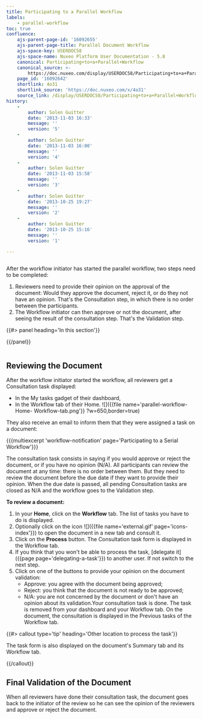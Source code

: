 ```yaml
---
title: Participating to a Parallel Workflow
labels:
    - parallel-workflow
toc: true
confluence:
    ajs-parent-page-id: '16092655'
    ajs-parent-page-title: Parallel Document Workflow
    ajs-space-key: USERDOC58
    ajs-space-name: Nuxeo Platform User Documentation - 5.8
    canonical: Participating+to+a+Parallel+Workflow
    canonical_source: >-
        https://doc.nuxeo.com/display/USERDOC58/Participating+to+a+Parallel+Workflow
    page_id: '16092642'
    shortlink: 4o31
    shortlink_source: 'https://doc.nuxeo.com/x/4o31'
    source_link: /display/USERDOC58/Participating+to+a+Parallel+Workflow
history:
    - 
        author: Solen Guitter
        date: '2013-11-03 16:33'
        message: ''
        version: '5'
    - 
        author: Solen Guitter
        date: '2013-11-03 16:00'
        message: ''
        version: '4'
    - 
        author: Solen Guitter
        date: '2013-11-03 15:58'
        message: ''
        version: '3'
    - 
        author: Solen Guitter
        date: '2013-10-25 19:27'
        message: ''
        version: '2'
    - 
        author: Solen Guitter
        date: '2013-10-25 15:16'
        message: ''
        version: '1'

---
```

<div class="row"><div class="column medium-8">

After the workflow initiator has started the parallel workflow, two steps need to be completed:

1.  Reviewers need to provide their opinion on the approval of the document: Would they approve the document, reject it, or do they not have an opinion. That's the Consultation step, in which there is no order between the participants.
2.  The Workflow initiator can then approve or not the document, after seeing the result of the consultation step. That's the Validation step.

</div><div class="column medium-4">{{#> panel heading='In this section'}}

{{/panel}}</div></div>

## Reviewing the Document

After the workflow initiator started the workflow, all reviewers get a Consultation task displayed:

*   In the My tasks gadget of their dashboard,
*   In the Workflow tab of their Home.
    ![]({{file name='parallel-workflow-Home- Workflow-tab.png'}} ?w=650,border=true)

They also receive an email to inform them that they were assigned a task on a document:

{{{multiexcerpt 'workflow-notification' page='Participating to a Serial Workflow'}}}

The consultation task consists in saying if you would approve or reject the document, or if you have no opinion (N/A). All participants can review the document at any time: there is no order between them. But they need to review the document before the due date if they want to provide their opinion. When the due date is passed, all pending Consultation tasks are closed as N/A and the workflow goes to the Validation step.

**To review a document:**

1.  In your **Home**, click on the **Workflow** tab.
    The list of tasks you have to do is displayed.
2.  Optionally click on the icon ![]({{file name='external.gif' page='icons-index'}}) to open the document in a new tab and consult it.
3.  Click on the **Process** button.
    The Consultation task form is displayed in the Workflow tab.
4.  If you think that you won't be able to process the task, [delegate it]({{page page='delegating-a-task'}}) to another user. If not switch to the next step.
5.  Click on one of the buttons to provide your opinion on the document validation:
    *   Approve: you agree with the document being approved;
    *   Reject: you think that the document is not ready to be approved;
    *   N/A: you are not concerned by the document or don't have an opinion about its validation.Your consultation task is done. The task is removed from your dashboard and your Workflow tab.
    On the document, the consultation is displayed in the Previous tasks of the Workflow tab.

{{#> callout type='tip' heading='Other location to process the task'}}

The task form is also displayed on the document's Summary tab and its Workflow tab.

{{/callout}}

## Final Validation of the Document

When all reviewers have done their consultation task, the document goes back to the initiator of the review so he can see the opinion of the reviewers and approve or reject the document.